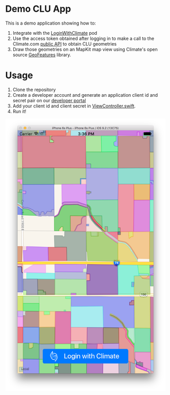 # Demo CLU App

This is a demo application showing how to:

1. Integrate with the [LoginWithClimate](https://github.com/TheClimateCorporation/LoginWithClimate) pod
2. Use the access token obtained after logging in to make a call to the Climate.com [public API](https://climate.com/static/dev-portal/index.html) to obtain CLU geometries
3. Draw those geometries on an MapKit map view using Climate's open source [GeoFeatures](https://github.com/tonystone/GeoFeatures) library.

# Usage

1. Clone the repository
2. Create a developer account and generate an application client id and secret pair on our [developer portal](https://climate.com/static/dev-portal/index.html)
3. Add your client id and client secret in [ViewController.swift](https://github.com/TheClimateCorporation/DemoCLUs/blob/master/DemoCLUs/ViewController.swift#L28).
4. Run it!

![](screenshot.png)
